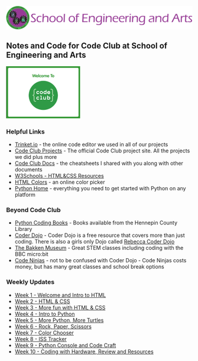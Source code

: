 <img src = "./images/SEA.png">

## Notes and Code for Code Club at School of Engineering and Arts

<img src = "./images/codeclublogo.png" width="200"/> 

### Helpful Links

* [Trinket.io](https://trinket.io) - the online code editor we used in all of our projects
* [Code Club Projects](https://projects.raspberrypi.org/en/codeclub?utm_source=code-club-projects-site) - The official Code Club project site. All the projects we did plus more
* [Code Club Docs](https://drive.google.com/drive/folders/10xL0Nd-Lq8ghj1qSG4T40s97sVIBI_Tb) - the cheatsheets I shared with you along with other documents
* [W3Schools - HTML&CSS Resources](https://www.w3schools.com/)
* [HTML Colors](https://www.w3schools.com/colors/colors_names.asp) - an online color picker
* [Python Home](https://www.python.org/) - everything you need to get started with Python on any platform

### Beyond Code Club

*	[Python Coding Books](https://hclib.bibliocommons.com/v2/search?f_FORMAT=BK&f_TOPIC_HEADINGS=Python+%28Computer+program+language%29&query=python+programming&searchType=keyword) - Books available from the Hennepin County Library
*	[Coder Dojo](https://www.coderdojotc.org/) - Coder Dojo is a free resource that covers more than just coding.  There is also a girls only Dojo called [Rebecca Coder Dojo](https://codesavvy.org/rebecca-coderdojo/)
*	[The Bakken Museum](https://thebakken.org/) - Great STEM classes including coding with the BBC micro:bit
*	[Code Ninjas](https://www.codeninjas.com/locations/mn-edina/) -  not to be confused with Coder Dojo - Code Ninjas costs money, but has many great classes and school break options

### Weekly Updates

* [Week 1 - Welcome and Intro to HTML](./weeks/week1.md)  
* [Week 2 - HTML & CSS](./weeks/week2.md)  
* [Week 3 - More fun with HTML & CSS](./weeks/week3.md)  
* [Week 4 - Intro to Python](./weeks/week4.md)
* [Week 5 - More Python, More Turtles](./weeks/week5.md)
* [Week 6 - Rock, Paper, Scissors](./weeks/week6.md)
* [Week 7 - Color Chooser](./weeks/week7.md)
* [Week 8 - ISS Tracker](./weeks/week8.md)
* [Week 9 - Python Console and Code Craft](./weeks/week9.md)
* [Week 10 - Coding with Hardware, Review and Resources](./weeks/week10.md)
